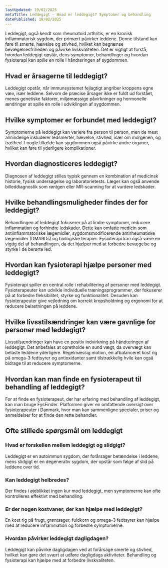 ```yaml
---
lastUpdated: 19/02/2025
metaTitle: Leddegigt – Hvad er leddegigt? Symptomer og behandling
datePublished: 19/02/2025
---
```


Leddegigt, også kendt som rheumatoid arthritis, er en kronisk inflammatorisk sygdom, der primært påvirker leddene. Denne tilstand kan føre til smerte, hævelse og stivhed, hvilket kan begrænse bevægelsesfriheden og påvirke livskvaliteten. Det er vigtigt at forstå, hvordan leddegigt opstår, dens symptomer, behandlinger og hvordan fysioterapi kan spille en rolle i håndteringen af sygdommen.

## Hvad er årsagerne til leddegigt?

Leddegigt opstår, når immunsystemet fejlagtigt angriber kroppens egne væv, især leddene. Selvom de præcise årsager ikke er fuldt ud forstået, menes genetiske faktorer, miljømæssige påvirkninger og hormonelle ændringer at spille en rolle i udviklingen af sygdommen.

## Hvilke symptomer er forbundet med leddegigt?

Symptomerne på leddegigt kan variere fra person til person, men de mest almindelige inkluderer ledsmerter, hævelse, stivhed, især om morgenen, og træthed. I nogle tilfælde kan sygdommen også påvirke andre organer, hvilket kan føre til yderligere komplikationer.

## Hvordan diagnosticeres leddegigt?

Diagnosen af leddegigt stilles typisk gennem en kombination af medicinsk historie, fysisk undersøgelse og laboratorietests. Læger kan også anvende billeddiagnostik som røntgen eller MR-scanning for at vurdere ledskader.

## Hvilke behandlingsmuligheder findes der for leddegigt?

Behandlingen af leddegigt fokuserer på at lindre symptomer, reducere inflammation og forhindre ledskader. Dette kan omfatte medicin som antiinflammatoriske lægemidler, sygdomsmodificerende antirheumatiske lægemidler (DMARDs) og biologiske terapier. Fysioterapi kan også være en vigtig del af behandlingen, da det hjælper med at forbedre bevægelse og styrke i de berørte led.

## Hvordan kan fysioterapi hjælpe personer med leddegigt?

Fysioterapi spiller en central rolle i rehabilitering af personer med leddegigt. Fysioterapeuter kan udvikle individuelle træningsprogrammer, der fokuserer på at forbedre fleksibilitet, styrke og funktionalitet. Desuden kan fysioterapeuter give vejledning om korrekt kropsholdning og ergonomi for at reducere belastningen på leddene.

## Hvilke livsstilsændringer kan være gavnlige for personer med leddegigt?

Livsstilsændringer kan have en positiv indvirkning på håndteringen af leddegigt. Det anbefales at opretholde en sund vægt, da overvægt kan belaste leddene yderligere. Regelmæssig motion, en afbalanceret kost rig på omega-3 fedtsyrer og antioxidanter samt tilstrækkelig hvile kan også bidrage til at reducere symptomerne.

## Hvordan kan man finde en fysioterapeut til behandling af leddegigt?

For at finde en fysioterapeut, der har erfaring med behandling af leddegigt, kan man bruge FysFinder. Platformen giver en omfattende oversigt over fysioterapeuter i Danmark, hvor man kan sammenligne specialer, priser og anmeldelser for at finde den rette behandler.

## Ofte stillede spørgsmål om leddegigt

### Hvad er forskellen mellem leddegigt og slidgigt?

Leddegigt er en autoimmun sygdom, der forårsager betændelse i leddene, mens slidgigt er en degenerativ sygdom, der opstår som følge af slid på leddene over tid.

### Kan leddegigt helbredes?

Der findes i øjeblikket ingen kur mod leddegigt, men symptomerne kan ofte kontrolleres effektivt med behandling.

### Er der nogen kostvaner, der kan hjælpe med leddegigt?

En kost rig på frugt, grøntsager, fuldkorn og omega-3 fedtsyrer kan hjælpe med at reducere inflammation og forbedre symptomerne.

### Hvordan påvirker leddegigt dagligdagen?

Leddegigt kan påvirke dagligdagen ved at forårsage smerte og stivhed, hvilket kan gøre det svært at udføre dagligdags aktiviteter. Behandling og fysioterapi kan hjælpe med at forbedre livskvaliteten.
